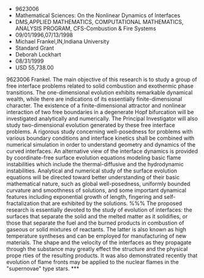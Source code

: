 
* 9623006
* Mathematical Sciences: On the Nonlinear Dynamics of Interfaces
* DMS,APPLIED MATHEMATICS, COMPUTATIONAL MATHEMATICS, ANALYSIS PROGRAM, CFS-Combustion & Fire Systems
* 09/01/1996,07/13/1998
* Michael Frankel,IN,Indiana University
* Standard Grant
* Deborah Lockhart
* 08/31/1999
* USD 55,738.00

9623006 Frankel. The main objective of this research is to study a group of free
interface problems related to solid combustion and exothermic phase transitions.
The one-dimensional evolution exhibits remarkable dynamical wealth, while there
are indications of its essentially finite-dimensional character. The existence
of a finite-dimensional attractor and nonlinear interaction of two free
boundaries in a degenerate Hopf bifurcation will be investigated analytically
and numerically. The Principal Investigator will also study two-dimensional
evolution generated by these free interface problems. A rigorous study
concerning well-posedness for problems with various boundary conditions and
interface kinetics shall be combined with numerical simulation in order to
understand geometry and dynamics of the curved interfaces. An alternative view
of the interface dynamics is provided by coordinate-free surface evolution
equations modeling basic flame instabilities which include the thermal-diffusive
and the hydrodynamic instabilities. Analytical and numerical study of the
surface evolution equations will be directed toward better understanding of
their basic mathematical nature, such as global well-posedness, uniformly
bounded curvature and smoothness of solutions, and some important dynamical
features including exponential growth of length, fingering and self-
fractalization that are exhibited by the solutions. %%% The proposed research is
essentially devoted to the study of evolution of interfaces: the surfaces that
separate the solid and the melted matter as it solidifies, or those that
separate the fuel and the burned products in combustion of gaseous or solid
mixtures of reactants. The latter is also known as high temperature syntheses
and can be employed for manufacturing of new materials. The shape and the
velocity of the interfaces as they propagate through the substance may greatly
effect the structure and the physical prope rties of the resulting products. It
was also demonstrated recently that evolution of flame fronts may be applied to
the nuclear flames in the "supernovae" type stars. ***
